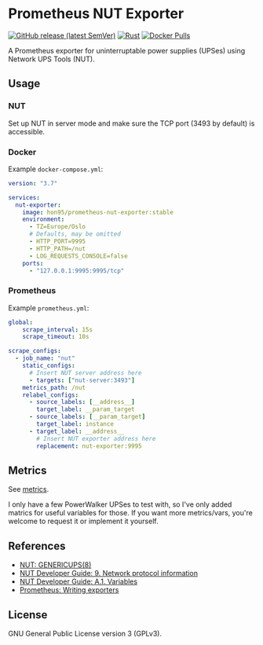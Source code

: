 # Prometheus NUT Exporter

[![GitHub release (latest SemVer)](https://img.shields.io/github/v/release/HON95/prometheus-nut-exporter?label=Version)](https://github.com/HON95/prometheus-nut-exporter/releases)
[![Rust](https://github.com/HON95/prometheus-nut-exporter/workflows/CI/badge.svg?branch=master)](https://github.com/HON95/prometheus-nut-exporter/actions?query=workflow%3ACI)
[![Docker Pulls](https://img.shields.io/docker/pulls/hon95/prometheus-nut-exporter?label=Docker%20Hub)](https://hub.docker.com/repository/docker/hon95/prometheus-nut-exporter)

A Prometheus exporter for uninterruptable power supplies (UPSes) using Network UPS Tools (NUT).

## Usage

### NUT

Set up NUT in server mode and make sure the TCP port (3493 by default) is accessible.

### Docker

Example `docker-compose.yml`:

```yaml
version: "3.7"

services:
  nut-exporter:
    image: hon95/prometheus-nut-exporter:stable
    environment:
      - TZ=Europe/Oslo
      # Defaults, may be omitted
      - HTTP_PORT=9995
      - HTTP_PATH=/nut
      - LOG_REQUESTS_CONSOLE=false
    ports:
      - "127.0.0.1:9995:9995/tcp"
```

### Prometheus

Example `prometheus.yml`:

```yaml
global:
    scrape_interval: 15s
    scrape_timeout: 10s

scrape_configs:
  - job_name: "nut"
    static_configs:
      # Insert NUT server address here
      - targets: ["nut-server:3493"]
    metrics_path: /nut
    relabel_configs:
      - source_labels: [__address__]
        target_label: __param_target
      - source_labels: [__param_target]
        target_label: instance
      - target_label: __address__
        # Insert NUT exporter address here
        replacement: nut-exporter:9995
```

## Metrics

See [metrics](metrics.md).

I only have a few PowerWalker UPSes to test with, so I've only added matrics for useful variables for those. If you want more metrics/vars, you're welcome to request it or implement it yourself.

## References

- [NUT: GENERICUPS(8)](https://networkupstools.org/docs/man/genericups.html)
- [NUT Developer Guide: 9. Network protocol information](https://networkupstools.org/docs/developer-guide.chunked/ar01s09.html)
- [NUT Developer Guide: A.1. Variables](https://networkupstools.org/docs/developer-guide.chunked/apas01.html)
- [Prometheus: Writing exporters](https://prometheus.io/docs/instrumenting/writing_exporters/)

## License

GNU General Public License version 3 (GPLv3).
